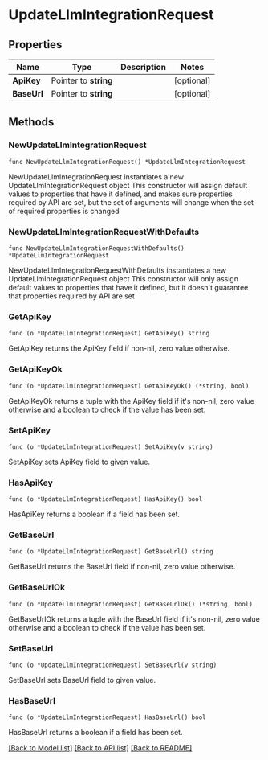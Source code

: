 # UpdateLlmIntegrationRequest

## Properties

Name | Type | Description | Notes
------------ | ------------- | ------------- | -------------
**ApiKey** | Pointer to **string** |  | [optional] 
**BaseUrl** | Pointer to **string** |  | [optional] 

## Methods

### NewUpdateLlmIntegrationRequest

`func NewUpdateLlmIntegrationRequest() *UpdateLlmIntegrationRequest`

NewUpdateLlmIntegrationRequest instantiates a new UpdateLlmIntegrationRequest object
This constructor will assign default values to properties that have it defined,
and makes sure properties required by API are set, but the set of arguments
will change when the set of required properties is changed

### NewUpdateLlmIntegrationRequestWithDefaults

`func NewUpdateLlmIntegrationRequestWithDefaults() *UpdateLlmIntegrationRequest`

NewUpdateLlmIntegrationRequestWithDefaults instantiates a new UpdateLlmIntegrationRequest object
This constructor will only assign default values to properties that have it defined,
but it doesn't guarantee that properties required by API are set

### GetApiKey

`func (o *UpdateLlmIntegrationRequest) GetApiKey() string`

GetApiKey returns the ApiKey field if non-nil, zero value otherwise.

### GetApiKeyOk

`func (o *UpdateLlmIntegrationRequest) GetApiKeyOk() (*string, bool)`

GetApiKeyOk returns a tuple with the ApiKey field if it's non-nil, zero value otherwise
and a boolean to check if the value has been set.

### SetApiKey

`func (o *UpdateLlmIntegrationRequest) SetApiKey(v string)`

SetApiKey sets ApiKey field to given value.

### HasApiKey

`func (o *UpdateLlmIntegrationRequest) HasApiKey() bool`

HasApiKey returns a boolean if a field has been set.

### GetBaseUrl

`func (o *UpdateLlmIntegrationRequest) GetBaseUrl() string`

GetBaseUrl returns the BaseUrl field if non-nil, zero value otherwise.

### GetBaseUrlOk

`func (o *UpdateLlmIntegrationRequest) GetBaseUrlOk() (*string, bool)`

GetBaseUrlOk returns a tuple with the BaseUrl field if it's non-nil, zero value otherwise
and a boolean to check if the value has been set.

### SetBaseUrl

`func (o *UpdateLlmIntegrationRequest) SetBaseUrl(v string)`

SetBaseUrl sets BaseUrl field to given value.

### HasBaseUrl

`func (o *UpdateLlmIntegrationRequest) HasBaseUrl() bool`

HasBaseUrl returns a boolean if a field has been set.


[[Back to Model list]](../README.md#documentation-for-models) [[Back to API list]](../README.md#documentation-for-api-endpoints) [[Back to README]](../README.md)


